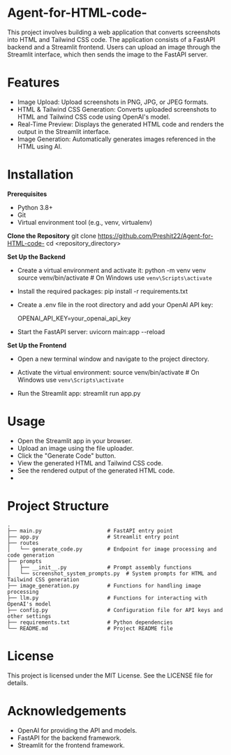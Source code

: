 # Agent-for-HTML-code-
This project involves building a web application that converts screenshots into HTML and Tailwind CSS code. The application consists of a FastAPI backend and a Streamlit frontend. Users can upload an image through the Streamlit interface, which then sends the image to the FastAPI server. 

# Features
- Image Upload: Upload screenshots in PNG, JPG, or JPEG formats.
- HTML & Tailwind CSS Generation: Converts uploaded screenshots to HTML and Tailwind CSS code using OpenAI's model.
- Real-Time Preview: Displays the generated HTML code and renders the output in the Streamlit interface.
- Image Generation: Automatically generates images referenced in the HTML using AI.

# Installation
**Prerequisites** 
- Python 3.8+
- Git
- Virtual environment tool (e.g., venv, virtualenv)
 
**Clone the Repository**
    git clone https://github.com/Preshit22/Agent-for-HTML-code-
    cd <repository_directory>

**Set Up the Backend**
- Create a virtual environment and activate it:
    python -m venv venv
    source venv/bin/activate  # On Windows use `venv\Scripts\activate`

- Install the required packages:
    pip install -r requirements.txt

- Create a .env file in the root directory and add your OpenAI API key:

    OPENAI_API_KEY=your_openai_api_key
  
- Start the FastAPI server:
    uvicorn main:app --reload

**Set Up the Frontend**
- Open a new terminal window and navigate to the project directory.
- Activate the virtual environment:
    source venv/bin/activate  # On Windows use `venv\Scripts\activate`

- Run the Streamlit app:
    streamlit run app.py

# Usage
- Open the Streamlit app in your browser.
- Upload an image using the file uploader.
- Click the "Generate Code" button.
- View the generated HTML and Tailwind CSS code.
- See the rendered output of the generated HTML code.
- 
# Project Structure
    .
    ├── main.py                     # FastAPI entry point
    ├── app.py                      # Streamlit entry point
    ├── routes
    │   └── generate_code.py        # Endpoint for image processing and code generation
    ├── prompts
    │   ├── __init__.py             # Prompt assembly functions
    │   └── screenshot_system_prompts.py  # System prompts for HTML and Tailwind CSS generation
    ├── image_generation.py         # Functions for handling image processing
    ├── llm.py                      # Functions for interacting with OpenAI's model
    ├── config.py                   # Configuration file for API keys and other settings
    ├── requirements.txt            # Python dependencies
    └── README.md                   # Project README file


# License
This project is licensed under the MIT License. See the LICENSE file for details.

# Acknowledgements
- OpenAI for providing the API and models.
- FastAPI for the backend framework.
- Streamlit for the frontend framework.
